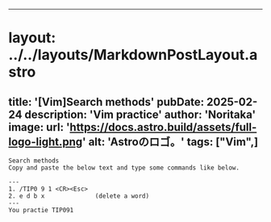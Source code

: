 
---
# layout: ../../layouts/MarkdownPostLayout.astro
title: '[Vim]Search methods'
pubDate: 2025-02-24
description: 'Vim practice'
author: 'Noritaka'
image:
    url: 'https://docs.astro.build/assets/full-logo-light.png'
    alt: 'Astroのロゴ。'
tags: ["Vim",]
---


```
Search methods 
Copy and paste the below text and type some commands like below.

---
1. /TIP0 9 1 <CR><Esc>
2. e d b x              (delete a word)
---
You practie TIP091
```
